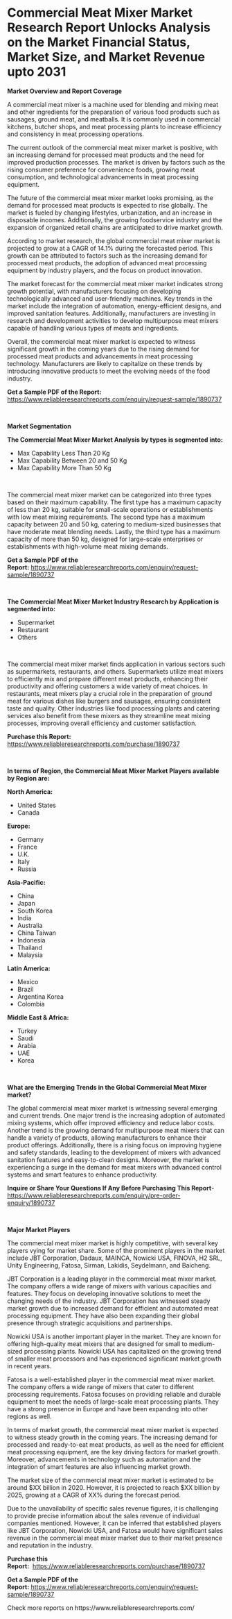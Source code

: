 <p><h1>Commercial Meat Mixer Market Research Report Unlocks Analysis on the Market Financial Status, Market Size, and Market Revenue upto 2031</h1></p><p><strong>Market Overview and Report Coverage</strong></p>
<p><p>A commercial meat mixer is a machine used for blending and mixing meat and other ingredients for the preparation of various food products such as sausages, ground meat, and meatballs. It is commonly used in commercial kitchens, butcher shops, and meat processing plants to increase efficiency and consistency in meat processing operations.</p><p>The current outlook of the commercial meat mixer market is positive, with an increasing demand for processed meat products and the need for improved production processes. The market is driven by factors such as the rising consumer preference for convenience foods, growing meat consumption, and technological advancements in meat processing equipment.</p><p>The future of the commercial meat mixer market looks promising, as the demand for processed meat products is expected to rise globally. The market is fueled by changing lifestyles, urbanization, and an increase in disposable incomes. Additionally, the growing foodservice industry and the expansion of organized retail chains are anticipated to drive market growth.</p><p>According to market research, the global commercial meat mixer market is projected to grow at a CAGR of 14.1% during the forecasted period. This growth can be attributed to factors such as the increasing demand for processed meat products, the adoption of advanced meat processing equipment by industry players, and the focus on product innovation.</p><p>The market forecast for the commercial meat mixer market indicates strong growth potential, with manufacturers focusing on developing technologically advanced and user-friendly machines. Key trends in the market include the integration of automation, energy-efficient designs, and improved sanitation features. Additionally, manufacturers are investing in research and development activities to develop multipurpose meat mixers capable of handling various types of meats and ingredients.</p><p>Overall, the commercial meat mixer market is expected to witness significant growth in the coming years due to the rising demand for processed meat products and advancements in meat processing technology. Manufacturers are likely to capitalize on these trends by introducing innovative products to meet the evolving needs of the food industry.</p></p>
<p><strong>Get a Sample PDF of the Report:</strong> <a href="https://www.reliableresearchreports.com/enquiry/request-sample/1890737">https://www.reliableresearchreports.com/enquiry/request-sample/1890737</a></p>
<p>&nbsp;</p>
<p><strong>Market Segmentation</strong></p>
<p><strong>The Commercial Meat Mixer Market Analysis by types is segmented into:</strong></p>
<p><ul><li>Max Capability Less Than 20 Kg</li><li>Max Capability Between 20 and 50 Kg</li><li>Max Capability More Than 50 Kg</li></ul></p>
<p>&nbsp;</p>
<p><p>The commercial meat mixer market can be categorized into three types based on their maximum capability. The first type has a maximum capacity of less than 20 kg, suitable for small-scale operations or establishments with low meat mixing requirements. The second type has a maximum capacity between 20 and 50 kg, catering to medium-sized businesses that have moderate meat blending needs. Lastly, the third type has a maximum capacity of more than 50 kg, designed for large-scale enterprises or establishments with high-volume meat mixing demands.</p></p>
<p><strong>Get a Sample PDF of the Report:</strong>&nbsp;<a href="https://www.reliableresearchreports.com/enquiry/request-sample/1890737">https://www.reliableresearchreports.com/enquiry/request-sample/1890737</a></p>
<p>&nbsp;</p>
<p><strong>The Commercial Meat Mixer Market Industry Research by Application is segmented into:</strong></p>
<p><ul><li>Supermarket</li><li>Restaurant</li><li>Others</li></ul></p>
<p>&nbsp;</p>
<p><p>The commercial meat mixer market finds application in various sectors such as supermarkets, restaurants, and others. Supermarkets utilize meat mixers to efficiently mix and prepare different meat products, enhancing their productivity and offering customers a wide variety of meat choices. In restaurants, meat mixers play a crucial role in the preparation of ground meat for various dishes like burgers and sausages, ensuring consistent taste and quality. Other industries like food processing plants and catering services also benefit from these mixers as they streamline meat mixing processes, improving overall efficiency and customer satisfaction.</p></p>
<p><strong>Purchase this Report:</strong>&nbsp; <a href="https://www.reliableresearchreports.com/purchase/1890737">https://www.reliableresearchreports.com/purchase/1890737</a></p>
<p>&nbsp;</p>
<p><strong>In terms of Region, the Commercial Meat Mixer Market Players available by Region are:</strong></p>
<p>
    <p> <strong> North America: </strong>
        <ul>
            <li>United States</li>
            <li>Canada</li>
        </ul>
        </p> 
    <p> <strong> Europe: </strong>
        <ul>
            <li>Germany</li>
            <li>France</li>
            <li>U.K.</li>
            <li>Italy</li>
            <li>Russia</li>
        </ul>
        </p> 
    <p> <strong> Asia-Pacific: </strong>
        <ul>
            <li>China</li>
            <li>Japan</li>
            <li>South Korea</li>
            <li>India</li>
            <li>Australia</li>
            <li>China Taiwan</li>
            <li>Indonesia</li>
            <li>Thailand</li>
            <li>Malaysia</li>
        </ul>
        </p> 
    <p> <strong> Latin America: </strong>
        <ul>
            <li>Mexico</li>
            <li>Brazil</li>
            <li>Argentina Korea</li>
            <li>Colombia</li>
        </ul>
        </p> 
    <p> <strong> Middle East & Africa: </strong>
        <ul>
            <li>Turkey</li>
            <li>Saudi</li>
            <li>Arabia</li>
            <li>UAE</li>
            <li>Korea</li>
        </ul>
    </p>
    </p>
<p>&nbsp;</p>
<p><strong>What are the Emerging Trends in the Global Commercial Meat Mixer market?</strong></p>
<p><p>The global commercial meat mixer market is witnessing several emerging and current trends. One major trend is the increasing adoption of automated mixing systems, which offer improved efficiency and reduce labor costs. Another trend is the growing demand for multipurpose meat mixers that can handle a variety of products, allowing manufacturers to enhance their product offerings. Additionally, there is a rising focus on improving hygiene and safety standards, leading to the development of mixers with advanced sanitation features and easy-to-clean designs. Moreover, the market is experiencing a surge in the demand for meat mixers with advanced control systems and smart features to enhance productivity.</p></p>
<p><strong>Inquire or Share Your Questions If Any Before Purchasing This Report</strong>- <a href="https://www.reliableresearchreports.com/enquiry/pre-order-enquiry/1890737">https://www.reliableresearchreports.com/enquiry/pre-order-enquiry/1890737</a></p>
<p>&nbsp;</p>
<p><strong>Major Market Players</strong></p>
<p><p>The commercial meat mixer market is highly competitive, with several key players vying for market share. Some of the prominent players in the market include JBT Corporation, Dadaux, MAINCA, Nowicki USA, FINOVA, H2 SRL, Unity Engineering, Fatosa, Sirman, Lakidis, Seydelmann, and Baicheng. </p><p>JBT Corporation is a leading player in the commercial meat mixer market. The company offers a wide range of mixers with various capacities and features. They focus on developing innovative solutions to meet the changing needs of the industry. JBT Corporation has witnessed steady market growth due to increased demand for efficient and automated meat processing equipment. They have also been expanding their global presence through strategic acquisitions and partnerships.</p><p>Nowicki USA is another important player in the market. They are known for offering high-quality meat mixers that are designed for small to medium-sized processing plants. Nowicki USA has capitalized on the growing trend of smaller meat processors and has experienced significant market growth in recent years.</p><p>Fatosa is a well-established player in the commercial meat mixer market. The company offers a wide range of mixers that cater to different processing requirements. Fatosa focuses on providing reliable and durable equipment to meet the needs of large-scale meat processing plants. They have a strong presence in Europe and have been expanding into other regions as well.</p><p>In terms of market growth, the commercial meat mixer market is expected to witness steady growth in the coming years. The increasing demand for processed and ready-to-eat meat products, as well as the need for efficient meat processing equipment, are the key driving factors for market growth. Moreover, advancements in technology such as automation and the integration of smart features are also influencing market growth.</p><p>The market size of the commercial meat mixer market is estimated to be around $XX billion in 2020. However, it is projected to reach $XX billion by 2025, growing at a CAGR of XX% during the forecast period.</p><p>Due to the unavailability of specific sales revenue figures, it is challenging to provide precise information about the sales revenue of individual companies mentioned. However, it can be inferred that established players like JBT Corporation, Nowicki USA, and Fatosa would have significant sales revenue in the commercial meat mixer market due to their market presence and reputation in the industry.</p></p>
<p><strong>Purchase this Report:</strong>&nbsp;&nbsp;<a href="https://www.reliableresearchreports.com/purchase/1890737">https://www.reliableresearchreports.com/purchase/1890737</a></p>
<p></p>
<p><strong>Get a Sample PDF of the Report:</strong>&nbsp;<a href="https://www.reliableresearchreports.com/enquiry/request-sample/1890737">https://www.reliableresearchreports.com/enquiry/request-sample/1890737</a></p>
<p>Check more reports on https://www.reliableresearchreports.com/</p>